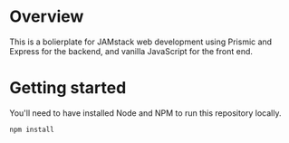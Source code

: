 # Overview

This is a bolierplate for JAMstack web development using Prismic and Express for the backend, and vanilla JavaScript for the front end.

# Getting started

You'll need to have installed Node and NPM to run this repository locally.

```
npm install
